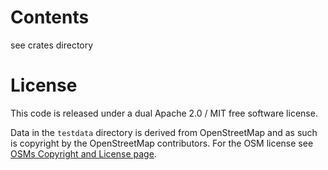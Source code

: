 # Contents

see crates directory 

# License

This code is released under a dual Apache 2.0 / MIT free software license.

Data in the `testdata` directory is derived from OpenStreetMap and as such is copyright by the OpenStreetMap contributors. For
the OSM license see [OSMs Copyright and License page](https://www.openstreetmap.org/copyright).
